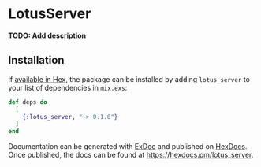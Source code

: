 # LotusServer

**TODO: Add description**

## Installation

If [available in Hex](https://hex.pm/docs/publish), the package can be installed
by adding `lotus_server` to your list of dependencies in `mix.exs`:

```elixir
def deps do
  [
    {:lotus_server, "~> 0.1.0"}
  ]
end
```

Documentation can be generated with [ExDoc](https://github.com/elixir-lang/ex_doc)
and published on [HexDocs](https://hexdocs.pm). Once published, the docs can
be found at <https://hexdocs.pm/lotus_server>.

